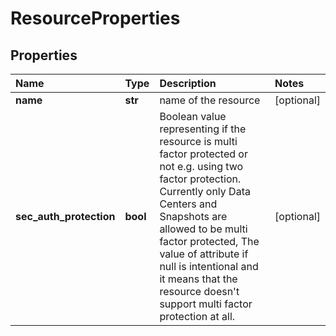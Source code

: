 # ResourceProperties

## Properties

| Name | Type | Description | Notes |
| :--- | :--- | :--- | :--- |
| **name** | **str** | name of the resource | \[optional\] |
| **sec\_auth\_protection** | **bool** | Boolean value representing if the resource is multi factor protected or not e.g. using two factor protection. Currently only Data Centers and Snapshots are allowed to be multi factor protected, The value of attribute if null is intentional and it means that the resource doesn't support multi factor protection at all. | \[optional\] |

